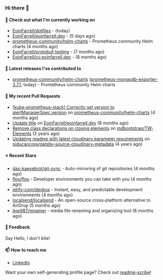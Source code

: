 ### Hi there 👋

#### 👷 Check out what I'm currently working on

- [EoinFarrell/dotfiles](https://github.com/EoinFarrell/dotfiles) -  (today)
- [EoinFarrell/eoinfarrell.dev](https://github.com/EoinFarrell/eoinfarrell.dev) -  (5 days ago)
- [prometheus-community/helm-charts](https://github.com/prometheus-community/helm-charts) - Prometheus community Helm charts (4 months ago)
- [EoinFarrell/protobuf-testing](https://github.com/EoinFarrell/protobuf-testing) -  (7 months ago)
- [EoinFarrell/cv.eoinfarrell.dev](https://github.com/EoinFarrell/cv.eoinfarrell.dev) -  (8 months ago)

#### 🔭 Latest releases I've contributed to

- [prometheus-community/helm-charts](https://github.com/prometheus-community/helm-charts) ([prometheus-mongodb-exporter-3.7.1](https://github.com/prometheus-community/helm-charts/releases/tag/prometheus-mongodb-exporter-3.7.1), today) - Prometheus community Helm charts

#### 🔨 My recent Pull Requests

- [[kube-prometheus-stack] Correctly set version to alertManagerSpec.version](https://github.com/prometheus-community/helm-charts/pull/4561) on [prometheus-community/helm-charts](https://github.com/prometheus-community/helm-charts) (4 months ago)
- [Update title](https://github.com/EoinFarrell/eoinfarrell.dev/pull/29) on [EoinFarrell/eoinfarrell.dev](https://github.com/EoinFarrell/eoinfarrell.dev) (8 months ago)
- [Remove class declarations on closing elements](https://github.com/mdbootstrap/TW-Elements/pull/1071) on [mdbootstrap/TW-Elements](https://github.com/mdbootstrap/TW-Elements) (2 years ago)
- [Updating readme with latest cloudinary parameter requirements](https://github.com/piducancore/gatsby-source-cloudinary-metadata/pull/1) on [piducancore/gatsby-source-cloudinary-metadata](https://github.com/piducancore/gatsby-source-cloudinary-metadata) (4 years ago)

#### ⭐ Recent Stars

- [das-kaesebrot/git-sync](https://github.com/das-kaesebrot/git-sync) - Auto-mirroring of git repositories (4 months ago)
- [flox/flox](https://github.com/flox/flox) - Developer environments you can take with you (4 months ago)
- [jetify-com/devbox](https://github.com/jetify-com/devbox) - Instant, easy, and predictable development environments (4 months ago)
- [localsend/localsend](https://github.com/localsend/localsend) - An open-source cross-platform alternative to AirDrop (5 months ago)
- [jkwill87/mnamer](https://github.com/jkwill87/mnamer) - media file renaming and organizing tool (8 months ago)

#### 💬 Feedback

Say Hello, I don't bite!

#### 📫 How to reach me

- [LinkedIn](https://www.linkedin.com/in/eoinfarrell/)

Want your own self-generating profile page? Check out [readme-scribe](https://github.com/muesli/readme-scribe)!


